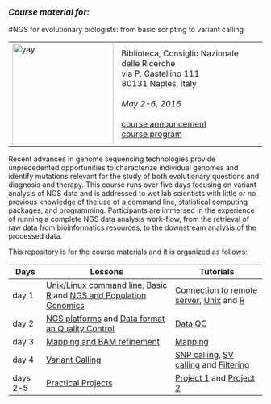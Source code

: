 

### *Course material for:*

#NGS for evolutionary biologists: from basic scripting to variant calling

 <table style="width:100%">
  <tr>
    <td> <img src=" VarCall2016_Napoli/Projects/img/elixir_ita_logo.png " alt="yay" height="200" width="200"></td>
    <td>Biblioteca, Consiglio Nazionale delle Ricerche <br> via P. Castellino 111<br>  80131 Naples, Italy <br><br><i>May 2-6, 2016</i><br><br><a href="http://bioinformaticstraining.pythonanywhere.com/course/5/" >course announcement</a><br><a href="./prog.md" >course program</a></td>
  </tr>
</table>


Recent advances in genome sequencing technologies provide unprecedented opportunities to characterize individual genomes and identify mutations relevant for the study of both evolutionary questions and diagnosis and therapy. This course runs over five days focusing on variant analysis of NGS data and is addressed to wet lab scientists with little or no previous knowledge of the use of a command line, statistical computing packages, and programming. Participants are immersed in the experience of running a complete NGS data analysis work-flow, from the retrieval of raw data from bioinformatics resources, to the downstream analysis of the processed data.

This repository is for the course materials and it is organized as follows:

Days |Lessons | Tutorials
------------ | -------------| -----------
day 1 | <a href="https://github.com/OBiLab/VarCall2016_Napoli/blob/master/day1/d1l1_UnixTheory.md" >Unix/Linux command line</a>, [Basic R]() and [NGS and Population Genomics](./day1/d1l2_NGSPopGen.pdf)| [Connection to remote server](), [Unix](./day1/Academis_Linux.pdf) and [R]()
day 2 |[NGS platforms](./day2/d2l1_IntroNGS.pdf) and  [Data format an Quality Control](./day2/d2l2_DataFormatQC.pdf)|<a href="https://github.com/OBiLab/VarCall2016_Napoli/blob/master/day2/d2t1_dataQC.md" >Data QC</a>
day 3 |[Mapping and BAM refinement](./day3/d3l1_mapping_BAM_refinement.pdf)| [Mapping](d3t1_mapping_and_bam_refinement.md)|
day 4 | [Variant Calling](./day4/d4l1_SNP_call.pdf)|[SNP calling](.day4/d4t1_variantcalling_snps_tutorial.md), [SV calling](./day4/d4t2_variantcalling_stucturalvariants_tutorial.md) and [Filtering](./day4/d4t3_variantcalling_filtering_exercises.md)
days 2-5 | [Practical Projects](./Projects)| [Project 1](Projects/01-Project-01_sum.md) and [Project 2](Projects/02-Project-02_sum.md)  
